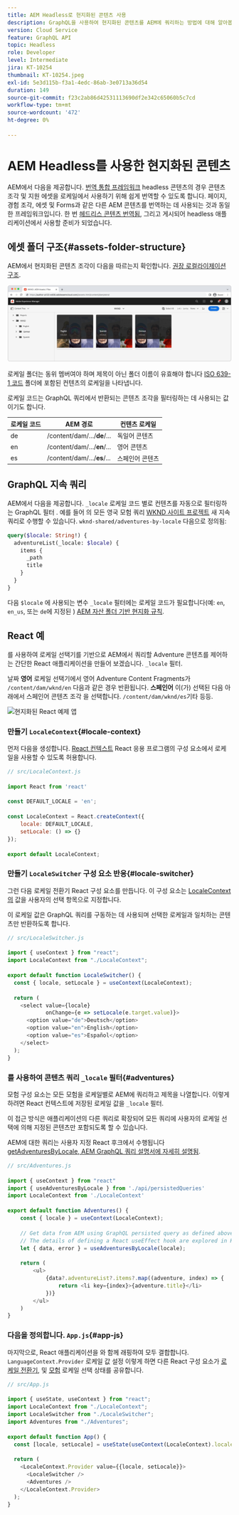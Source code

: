 ```yaml
---
title: AEM Headless로 현지화된 콘텐츠 사용
description: GraphQL을 사용하여 현지화된 콘텐츠를 AEM에 쿼리하는 방법에 대해 알아봅니다.
version: Cloud Service
feature: GraphQL API
topic: Headless
role: Developer
level: Intermediate
jira: KT-10254
thumbnail: KT-10254.jpeg
exl-id: 5e3d115b-f3a1-4edc-86ab-3e0713a36d54
duration: 149
source-git-commit: f23c2ab86d42531113690df2e342c65060b5c7cd
workflow-type: tm+mt
source-wordcount: '472'
ht-degree: 0%

---
```


# AEM Headless를 사용한 현지화된 콘텐츠

AEM에서 다음을 제공합니다. [번역 통합 프레임워크](https://experienceleague.adobe.com/docs/experience-manager-cloud-service/content/sites/administering/reusing-content/translation/integration-framework.html) headless 콘텐츠의 경우 콘텐츠 조각 및 지원 에셋을 로케일에서 사용하기 위해 쉽게 번역할 수 있도록 합니다. 페이지, 경험 조각, 에셋 및 Forms과 같은 다른 AEM 콘텐츠를 번역하는 데 사용되는 것과 동일한 프레임워크입니다. 한 번 [헤드리스 콘텐츠 번역됨](https://experienceleague.adobe.com/docs/experience-manager-cloud-service/content/headless/journeys/translation/overview.html), 그리고 게시되어 headless 애플리케이션에서 사용할 준비가 되었습니다.

## 에셋 폴더 구조{#assets-folder-structure}

AEM에서 현지화된 콘텐츠 조각이 다음을 따르는지 확인합니다. [권장 로컬라이제이션 구조](https://experienceleague.adobe.com/docs/experience-manager-cloud-service/content/headless/journeys/translation/getting-started.html#recommended-structure).

![현지화된 AEM assets 폴더](./assets/localized-content/asset-folders.jpg)

로케일 폴더는 동위 멤버여야 하며 제목이 아닌 폴더 이름이 유효해야 합니다 [ISO 639-1 코드](https://en.wikipedia.org/wiki/List_of_ISO_639-1_codes) 폴더에 포함된 컨텐츠의 로케일을 나타냅니다.

로케일 코드는 GraphQL 쿼리에서 반환되는 콘텐츠 조각을 필터링하는 데 사용되는 값이기도 합니다.

| 로케일 코드 | AEM 경로 | 컨텐츠 로케일 |
|--------------------------------|----------|----------|
| de | /content/dam/.../**de**/... | 독일어 콘텐츠 |
| en | /content/dam/.../**en**/... | 영어 콘텐츠 |
| es | /content/dam/.../**es**/... | 스페인어 콘텐츠 |

## GraphQL 지속 쿼리

AEM에서 다음을 제공합니다. `_locale` 로케일 코드 별로 컨텐츠를 자동으로 필터링하는 GraphQL 필터 . 예를 들어 의 모든 영국 모험 쿼리 [WKND 사이트 프로젝트](https://github.com/adobe/aem-guides-wknd) 새 지속 쿼리로 수행할 수 있습니다. `wknd-shared/adventures-by-locale` 다음으로 정의됨:

```graphql
query($locale: String!) {
  adventureList(_locale: $locale) {
    items {      
      _path
      title
    }
  }
}
```

다음 `$locale` 에 사용되는 변수 `_locale` 필터에는 로케일 코드가 필요합니다(예: `en`, `en_us`, 또는 `de`에 지정된 ) [AEM 자산 폴더 기반 현지화 규칙](#assets-folder-structure).

## React 예

를 사용하여 로케일 선택기를 기반으로 AEM에서 쿼리할 Adventure 콘텐츠를 제어하는 간단한 React 애플리케이션을 만들어 보겠습니다. `_locale` 필터.

날짜 __영어__ 로케일 선택기에서 영어 Adventure Content Fragments가 `/content/dam/wknd/en` 다음과 같은 경우 반환됩니다. __스페인어__ 이(가) 선택된 다음 아래에서 스페인어 콘텐츠 조각 을 선택합니다. `/content/dam/wknd/es`기타 등등.

![현지화된 React 예제 앱](./assets/localized-content/react-example.png)

### 만들기 `LocaleContext`{#locale-context}

먼저 다음을 생성합니다. [React 컨텍스트](https://reactjs.org/docs/context.html) React 응용 프로그램의 구성 요소에서 로케일을 사용할 수 있도록 허용합니다.

```javascript
// src/LocaleContext.js

import React from 'react'

const DEFAULT_LOCALE = 'en';

const LocaleContext = React.createContext({
    locale: DEFAULT_LOCALE, 
    setLocale: () => {}
});

export default LocaleContext;
```

### 만들기 `LocaleSwitcher` 구성 요소 반응{#locale-switcher}

그런 다음 로케일 전환기 React 구성 요소를 만듭니다. 이 구성 요소는 [LocaleContext의](#locale-context) 값을 사용자의 선택 항목으로 지정합니다.

이 로케일 값은 GraphQL 쿼리를 구동하는 데 사용되며 선택한 로케일과 일치하는 콘텐츠만 반환하도록 합니다.

```javascript
// src/LocaleSwitcher.js

import { useContext } from "react";
import LocaleContext from "./LocaleContext";

export default function LocaleSwitcher() {
  const { locale, setLocale } = useContext(LocaleContext);

  return (
    <select value={locale}
            onChange={e => setLocale(e.target.value)}>
      <option value="de">Deutsch</option>
      <option value="en">English</option>
      <option value="es">Español</option>
    </select>
  );
}
```

### 를 사용하여 콘텐츠 쿼리 `_locale` 필터{#adventures}

모험 구성 요소는 모든 모험을 로케일별로 AEM에 쿼리하고 제목을 나열합니다. 이렇게 하려면 React 컨텍스트에 저장된 로케일 값을 `_locale` 필터.

이 접근 방식은 애플리케이션의 다른 쿼리로 확장되어 모든 쿼리에 사용자의 로케일 선택에 의해 지정된 콘텐츠만 포함되도록 할 수 있습니다.

AEM에 대한 쿼리는 사용자 지정 React 후크에서 수행됩니다 [getAdventuresByLocale, AEM GraphQL 쿼리 설명서에 자세히 설명됨](./aem-headless-sdk.md).

```javascript
// src/Adventures.js

import { useContext } from "react"
import { useAdventuresByLocale } from './api/persistedQueries'
import LocaleContext from './LocaleContext'

export default function Adventures() {
    const { locale } = useContext(LocaleContext);

    // Get data from AEM using GraphQL persisted query as defined above 
    // The details of defining a React useEffect hook are explored in How to > AEM Headless SDK
    let { data, error } = useAdventuresByLocale(locale);

    return (
        <ul>
            {data?.adventureList?.items?.map((adventure, index) => { 
                return <li key={index}>{adventure.title}</li>
            })}
        </ul>
    )
}
```

### 다음을 정의합니다. `App.js`{#app-js}

마지막으로, React 애플리케이션을 와 함께 래핑하여 모두 결합합니다. `LanguageContext.Provider` 로케일 값 설정 이렇게 하면 다른 React 구성 요소가 [로케일 전환기](#locale-switcher), 및 [모험](#adventures) 로케일 선택 상태를 공유합니다.

```javascript
// src/App.js

import { useState, useContext } from "react";
import LocaleContext from "./LocaleContext";
import LocaleSwitcher from "./LocaleSwitcher";
import Adventures from "./Adventures";

export default function App() {
  const [locale, setLocale] = useState(useContext(LocaleContext).locale);

  return (
    <LocaleContext.Provider value={{locale, setLocale}}>
      <LocaleSwitcher />
      <Adventures />
    </LocaleContext.Provider>
  );
}
```
